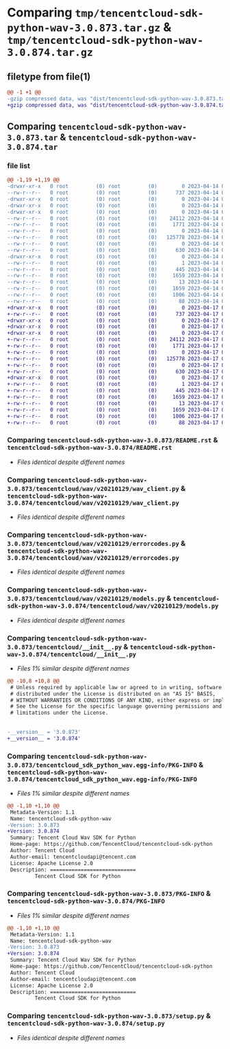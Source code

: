 # Comparing `tmp/tencentcloud-sdk-python-wav-3.0.873.tar.gz` & `tmp/tencentcloud-sdk-python-wav-3.0.874.tar.gz`

## filetype from file(1)

```diff
@@ -1 +1 @@
-gzip compressed data, was "dist/tencentcloud-sdk-python-wav-3.0.873.tar", last modified: Fri Apr 14 01:02:31 2023, max compression
+gzip compressed data, was "dist/tencentcloud-sdk-python-wav-3.0.874.tar", last modified: Mon Apr 17 00:54:41 2023, max compression
```

## Comparing `tencentcloud-sdk-python-wav-3.0.873.tar` & `tencentcloud-sdk-python-wav-3.0.874.tar`

### file list

```diff
@@ -1,19 +1,19 @@
-drwxr-xr-x   0 root         (0) root         (0)        0 2023-04-14 01:02:31.000000 tencentcloud-sdk-python-wav-3.0.873/
--rw-r--r--   0 root         (0) root         (0)      737 2023-04-14 01:02:31.000000 tencentcloud-sdk-python-wav-3.0.873/README.rst
-drwxr-xr-x   0 root         (0) root         (0)        0 2023-04-14 01:02:31.000000 tencentcloud-sdk-python-wav-3.0.873/tencentcloud/
-drwxr-xr-x   0 root         (0) root         (0)        0 2023-04-14 01:02:31.000000 tencentcloud-sdk-python-wav-3.0.873/tencentcloud/wav/
-drwxr-xr-x   0 root         (0) root         (0)        0 2023-04-14 01:02:31.000000 tencentcloud-sdk-python-wav-3.0.873/tencentcloud/wav/v20210129/
--rw-r--r--   0 root         (0) root         (0)    24112 2023-04-14 01:02:31.000000 tencentcloud-sdk-python-wav-3.0.873/tencentcloud/wav/v20210129/wav_client.py
--rw-r--r--   0 root         (0) root         (0)     1771 2023-04-14 01:02:31.000000 tencentcloud-sdk-python-wav-3.0.873/tencentcloud/wav/v20210129/errorcodes.py
--rw-r--r--   0 root         (0) root         (0)        0 2023-04-14 01:02:31.000000 tencentcloud-sdk-python-wav-3.0.873/tencentcloud/wav/v20210129/__init__.py
--rw-r--r--   0 root         (0) root         (0)   125778 2023-04-14 01:02:31.000000 tencentcloud-sdk-python-wav-3.0.873/tencentcloud/wav/v20210129/models.py
--rw-r--r--   0 root         (0) root         (0)        0 2023-04-14 01:02:31.000000 tencentcloud-sdk-python-wav-3.0.873/tencentcloud/wav/__init__.py
--rw-r--r--   0 root         (0) root         (0)      630 2023-04-14 01:02:31.000000 tencentcloud-sdk-python-wav-3.0.873/tencentcloud/__init__.py
-drwxr-xr-x   0 root         (0) root         (0)        0 2023-04-14 01:02:31.000000 tencentcloud-sdk-python-wav-3.0.873/tencentcloud_sdk_python_wav.egg-info/
--rw-r--r--   0 root         (0) root         (0)        1 2023-04-14 01:02:31.000000 tencentcloud-sdk-python-wav-3.0.873/tencentcloud_sdk_python_wav.egg-info/dependency_links.txt
--rw-r--r--   0 root         (0) root         (0)      445 2023-04-14 01:02:31.000000 tencentcloud-sdk-python-wav-3.0.873/tencentcloud_sdk_python_wav.egg-info/SOURCES.txt
--rw-r--r--   0 root         (0) root         (0)     1659 2023-04-14 01:02:31.000000 tencentcloud-sdk-python-wav-3.0.873/tencentcloud_sdk_python_wav.egg-info/PKG-INFO
--rw-r--r--   0 root         (0) root         (0)       13 2023-04-14 01:02:31.000000 tencentcloud-sdk-python-wav-3.0.873/tencentcloud_sdk_python_wav.egg-info/top_level.txt
--rw-r--r--   0 root         (0) root         (0)     1659 2023-04-14 01:02:31.000000 tencentcloud-sdk-python-wav-3.0.873/PKG-INFO
--rw-r--r--   0 root         (0) root         (0)     1006 2023-04-14 01:02:31.000000 tencentcloud-sdk-python-wav-3.0.873/setup.py
--rw-r--r--   0 root         (0) root         (0)       88 2023-04-14 01:02:31.000000 tencentcloud-sdk-python-wav-3.0.873/setup.cfg
+drwxr-xr-x   0 root         (0) root         (0)        0 2023-04-17 00:54:41.000000 tencentcloud-sdk-python-wav-3.0.874/
+-rw-r--r--   0 root         (0) root         (0)      737 2023-04-17 00:54:41.000000 tencentcloud-sdk-python-wav-3.0.874/README.rst
+drwxr-xr-x   0 root         (0) root         (0)        0 2023-04-17 00:54:41.000000 tencentcloud-sdk-python-wav-3.0.874/tencentcloud/
+drwxr-xr-x   0 root         (0) root         (0)        0 2023-04-17 00:54:41.000000 tencentcloud-sdk-python-wav-3.0.874/tencentcloud/wav/
+drwxr-xr-x   0 root         (0) root         (0)        0 2023-04-17 00:54:41.000000 tencentcloud-sdk-python-wav-3.0.874/tencentcloud/wav/v20210129/
+-rw-r--r--   0 root         (0) root         (0)    24112 2023-04-17 00:54:41.000000 tencentcloud-sdk-python-wav-3.0.874/tencentcloud/wav/v20210129/wav_client.py
+-rw-r--r--   0 root         (0) root         (0)     1771 2023-04-17 00:54:41.000000 tencentcloud-sdk-python-wav-3.0.874/tencentcloud/wav/v20210129/errorcodes.py
+-rw-r--r--   0 root         (0) root         (0)        0 2023-04-17 00:54:41.000000 tencentcloud-sdk-python-wav-3.0.874/tencentcloud/wav/v20210129/__init__.py
+-rw-r--r--   0 root         (0) root         (0)   125778 2023-04-17 00:54:41.000000 tencentcloud-sdk-python-wav-3.0.874/tencentcloud/wav/v20210129/models.py
+-rw-r--r--   0 root         (0) root         (0)        0 2023-04-17 00:54:41.000000 tencentcloud-sdk-python-wav-3.0.874/tencentcloud/wav/__init__.py
+-rw-r--r--   0 root         (0) root         (0)      630 2023-04-17 00:54:41.000000 tencentcloud-sdk-python-wav-3.0.874/tencentcloud/__init__.py
+drwxr-xr-x   0 root         (0) root         (0)        0 2023-04-17 00:54:41.000000 tencentcloud-sdk-python-wav-3.0.874/tencentcloud_sdk_python_wav.egg-info/
+-rw-r--r--   0 root         (0) root         (0)        1 2023-04-17 00:54:41.000000 tencentcloud-sdk-python-wav-3.0.874/tencentcloud_sdk_python_wav.egg-info/dependency_links.txt
+-rw-r--r--   0 root         (0) root         (0)      445 2023-04-17 00:54:41.000000 tencentcloud-sdk-python-wav-3.0.874/tencentcloud_sdk_python_wav.egg-info/SOURCES.txt
+-rw-r--r--   0 root         (0) root         (0)     1659 2023-04-17 00:54:41.000000 tencentcloud-sdk-python-wav-3.0.874/tencentcloud_sdk_python_wav.egg-info/PKG-INFO
+-rw-r--r--   0 root         (0) root         (0)       13 2023-04-17 00:54:41.000000 tencentcloud-sdk-python-wav-3.0.874/tencentcloud_sdk_python_wav.egg-info/top_level.txt
+-rw-r--r--   0 root         (0) root         (0)     1659 2023-04-17 00:54:41.000000 tencentcloud-sdk-python-wav-3.0.874/PKG-INFO
+-rw-r--r--   0 root         (0) root         (0)     1006 2023-04-17 00:54:41.000000 tencentcloud-sdk-python-wav-3.0.874/setup.py
+-rw-r--r--   0 root         (0) root         (0)       88 2023-04-17 00:54:41.000000 tencentcloud-sdk-python-wav-3.0.874/setup.cfg
```

### Comparing `tencentcloud-sdk-python-wav-3.0.873/README.rst` & `tencentcloud-sdk-python-wav-3.0.874/README.rst`

 * *Files identical despite different names*

### Comparing `tencentcloud-sdk-python-wav-3.0.873/tencentcloud/wav/v20210129/wav_client.py` & `tencentcloud-sdk-python-wav-3.0.874/tencentcloud/wav/v20210129/wav_client.py`

 * *Files identical despite different names*

### Comparing `tencentcloud-sdk-python-wav-3.0.873/tencentcloud/wav/v20210129/errorcodes.py` & `tencentcloud-sdk-python-wav-3.0.874/tencentcloud/wav/v20210129/errorcodes.py`

 * *Files identical despite different names*

### Comparing `tencentcloud-sdk-python-wav-3.0.873/tencentcloud/wav/v20210129/models.py` & `tencentcloud-sdk-python-wav-3.0.874/tencentcloud/wav/v20210129/models.py`

 * *Files identical despite different names*

### Comparing `tencentcloud-sdk-python-wav-3.0.873/tencentcloud/__init__.py` & `tencentcloud-sdk-python-wav-3.0.874/tencentcloud/__init__.py`

 * *Files 1% similar despite different names*

```diff
@@ -10,8 +10,8 @@
 # Unless required by applicable law or agreed to in writing, software
 # distributed under the License is distributed on an "AS IS" BASIS,
 # WITHOUT WARRANTIES OR CONDITIONS OF ANY KIND, either express or implied.
 # See the License for the specific language governing permissions and
 # limitations under the License.
 
 
-__version__ = '3.0.873'
+__version__ = '3.0.874'
```

### Comparing `tencentcloud-sdk-python-wav-3.0.873/tencentcloud_sdk_python_wav.egg-info/PKG-INFO` & `tencentcloud-sdk-python-wav-3.0.874/tencentcloud_sdk_python_wav.egg-info/PKG-INFO`

 * *Files 1% similar despite different names*

```diff
@@ -1,10 +1,10 @@
 Metadata-Version: 1.1
 Name: tencentcloud-sdk-python-wav
-Version: 3.0.873
+Version: 3.0.874
 Summary: Tencent Cloud Wav SDK for Python
 Home-page: https://github.com/TencentCloud/tencentcloud-sdk-python
 Author: Tencent Cloud
 Author-email: tencentcloudapi@tencent.com
 License: Apache License 2.0
 Description: ============================
         Tencent Cloud SDK for Python
```

### Comparing `tencentcloud-sdk-python-wav-3.0.873/PKG-INFO` & `tencentcloud-sdk-python-wav-3.0.874/PKG-INFO`

 * *Files 1% similar despite different names*

```diff
@@ -1,10 +1,10 @@
 Metadata-Version: 1.1
 Name: tencentcloud-sdk-python-wav
-Version: 3.0.873
+Version: 3.0.874
 Summary: Tencent Cloud Wav SDK for Python
 Home-page: https://github.com/TencentCloud/tencentcloud-sdk-python
 Author: Tencent Cloud
 Author-email: tencentcloudapi@tencent.com
 License: Apache License 2.0
 Description: ============================
         Tencent Cloud SDK for Python
```

### Comparing `tencentcloud-sdk-python-wav-3.0.873/setup.py` & `tencentcloud-sdk-python-wav-3.0.874/setup.py`

 * *Files identical despite different names*

